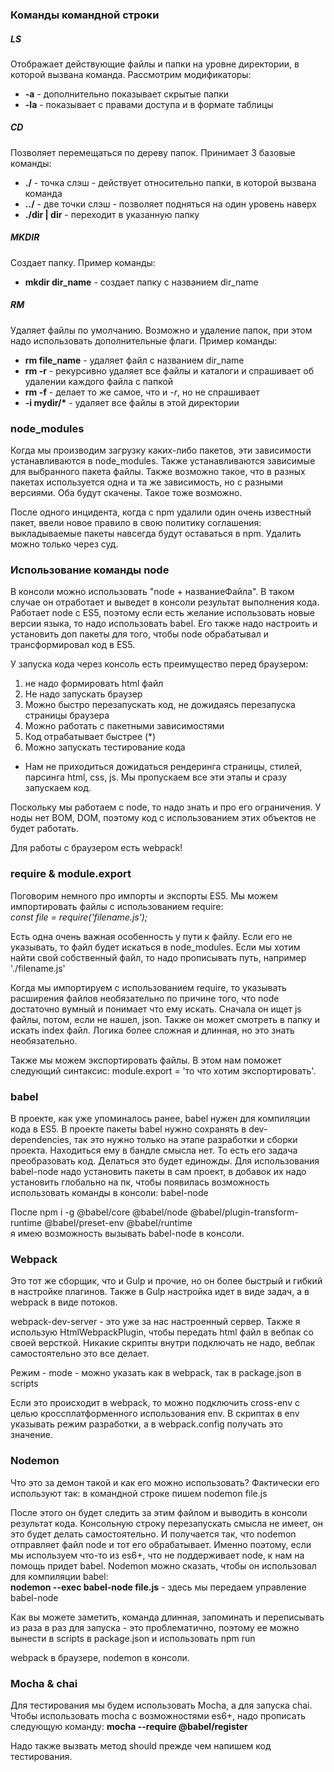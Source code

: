 ### Команды командной строки
##### LS
Отображает действующие файлы и папки на уровне директории, в которой
вызвана команда. Рассмотрим модификаторы:   
* **-a** - дополнительно показывает скрытые папки
* **-la** - показывает с правами доступа и в формате таблицы

##### CD
Позволяет перемещаться по дереву папок. Принимает 3 базовые команды:
* **./** - точка слэш - действует относительно папки, в которой вызвана команда
* **../** - две точки слэш - позволяет подняться на один уровень наверх
* **./dir | dir** - переходит в указанную папку

##### MKDIR
Создает папку. Пример команды:
* **mkdir dir_name** - создает папку с названием dir_name

##### RM
Удаляет файлы по умолчанию. Возможно и удаление папок, при этом надо использовать дополнительные флаги.
Пример команды:
* **rm file_name** - удаляет файл с названием dir_name
* **rm -r** - рекурсивно удаляет все файлы и каталоги и спрашивает об удалении каждого файла с папкой
* **rm -f** - делает то же самое, что и *-r*, но не спрашивает
* __-i mydir/*__ - удаляет все файлы в этой директории


### node_modules
Когда мы производим загрузку каких-либо пакетов, эти зависимости
устанавливаются в node_modules. Также устанавливаются зависимые для
выбранного пакета файлы. Также возможно такое, что в разных пакетах
используется одна и та же зависимость, но с разными версиями. Оба
будут скачены. Такое тоже возможно.

После одного инцидента, когда с npm удалили один очень известный пакет,
ввели новое правило в свою политику соглашения:
выкладываемые пакеты навсегда будут оставаться в npm. Удалить можно только через суд.


### Использование команды node
В консоли можно использовать "node + названиеФайла". В таком случае он отработает
и выведет в консоли результат выполнения кода. Работает node с ES5, поэтому если есть
желание использовать новые версии языка, то надо использовать babel. Его также надо настроить
и установить доп пакеты для того, чтобы node обрабатывал и трансформировал код в ES5.

У запуска кода через консоль есть преимущество перед браузером:
1. не надо формировать html файл
2. Не надо запускать браузер
3. Можно быстро перезапускать код, не дожидаясь перезапуска страницы браузера
4. Можно работать с пакетными зависимостями
5. Код отрабатывает быстрее (*)
6. Можно запускать тестирование кода

* Нам не приходиться дожидаться рендеринга страницы, стилей, парсинга html, css, js.
Мы пропускаем все эти этапы и сразу запускаем код.

Поскольку мы работаем с node, то надо знать и про его ограничения. У ноды нет
BOM, DOM, поэтому код с использованием этих объектов не будет работать.

Для работы с браузером есть webpack!


### require & module.export
Поговорим немного про импорты и экспорты ES5.
Мы можем импортировать файлы с использованием require:  
*const file = require('filename.js');*  

Есть одна очень важная особенность у пути к файлу. Если его не указывать, то файл будет
искаться в node_modules. Если мы хотим найти свой собственный файл, то надо прописывать путь, например
'./filename.js'

Когда мы импортируем с использованием require, то указывать расширения файлов необязательно по причине
того, что node достаточно вумный и понимает что ему искать. Сначала он ищет js файлы, потом, если не нашел,
json. Также он может смотреть в папку и искать index файл. Логика более сложная и длинная, но это знать
необязательно.

Также мы можем экспортировать файлы. В этом нам поможет следующий синтаксис:
module.export = 'то что хотим экспортировать'.


### babel
В проекте, как уже упоминалось ранее, babel нужен для компиляции кода в ES5. В проекте пакеты babel
нужно сохранять в dev-dependencies, так это нужно только на этапе разработки и сборки проекта. Находиться
ему в бандле смысла нет. То есть его задача преобразовать код. Делаться это будет единожды. Для использования
babel-node надо установить пакеты в сам проект, в добавок их надо установить глобально на пк, чтобы появилась
возможность использовать команды в консоли: babel-node

После
npm i -g @babel/core @babel/node @babel/plugin-transform-runtime @babel/preset-env @babel/runtime  
я имею возможность вызывать babel-node в консоли.

### Webpack
Это тот же сборщик, что и Gulp и прочие, но он более быстрый и гибкий в настройке плагинов. Также
в Gulp настройка идет в виде задач, а в webpack в виде потоков.

webpack-dev-server - это уже за нас настроенный сервер.
Также я использую HtmlWebpackPlugin, чтобы передать html файл в вебпак со своей версткой. Никакие скрипты
внутри подключать не надо, вебпак самостоятельно это все делает.

Режим - mode - можно указать как в webpack, так в package.json в scripts

Если это происходит в webpack, то можно подключить cross-env с целью кроссплатформенного использования
env. В скриптах в env указывать режим разработки, а в webpack.config получать это значение.

### Nodemon
Что это за демон такой и как его можно использовать?
Фактически его используют так:
в командной строке пишем nodemon file.js

После этого он будет следить за этим файлом и выводить в консоли результат кода. Консольную строку
перезапускать смысла не имеет, он это будет делать самостоятельно. И получается так, что nodemon отправляет
файл node и тот его обрабатывает. Именно поэтому, если мы используем что-то из es6+, что не поддерживает
node, к нам на помощь придет babel. Nodemon можно сказать, чтобы он использовал для компиляции babel:  
**nodemon --exec babel-node file.js** - здесь мы передаем управление babel-node

Как вы можете заметить, команда длинная, запоминать и переписывать из раза в раз для запуска - это
проблематично, поэтому ее можно вынести в scripts в package.json и использовать npm run

webpack в браузере, nodemon в консоли.

### Mocha & chai
Для тестирования мы будем использовать Mocha, а для запуска chai.
Чтобы использовать mocha с возможностями es6+, надо прописать следующую команду:
**mocha --require @babel/register**

Надо также вызвать метод should прежде чем напишем код тестирования.
